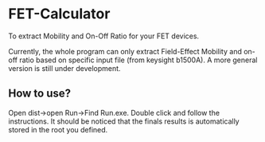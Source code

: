 # FET-Calculator
To extract Mobility and On-Off Ratio for your FET devices. 

Currently, the whole program can only extract Field-Effect Mobility and on-off ratio based on specific input file (from keysight b1500A). A more general version is still under development. 

## How to use? 

Open dist->open Run->Find Run.exe. Double click and follow the instructions. It should be noticed that the finals results is automatically stored in the root you defined. 
